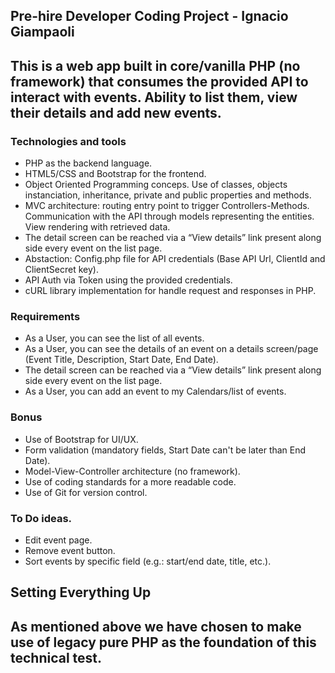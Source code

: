 ## Pre-hire Developer Coding Project - Ignacio Giampaoli
## This is a web app built in core/vanilla PHP (no framework) that consumes the provided API to interact with events. Ability to list them, view their details and add new events. 

### Technologies and tools
- PHP as the backend language.
- HTML5/CSS and Bootstrap for the frontend.
- Object Oriented Programming conceps. Use of classes, objects instanciation, inheritance, private and public properties and methods.
- MVC architecture: routing entry point to trigger Controllers-Methods. Communication with the API through models representing the entities. View rendering with retrieved data.
- The detail screen can be reached via a “View details” link present along side every event on the list page.
- Abstaction: Config.php file for API credentials (Base API Url, ClientId and ClientSecret key).
- API Auth via Token using the provided credentials.
- cURL library implementation for handle request and responses in PHP.

### Requirements
- As a User, you can see the list of all events.
- As a User, you can see the details of an event on a details screen/page (Event Title, Description, Start Date, End Date).
- The detail screen can be reached via a “View details” link present along side every event on the list page.
- As a User, you can add an event to my Calendars/list of events.

### Bonus
- Use of Bootstrap for UI/UX.
- Form validation (mandatory fields, Start Date can't be later than End Date).
- Model-View-Controller architecture (no framework).
- Use of coding standards for a more readable code.
- Use of Git for version control.


### To Do ideas.
- Edit event page.
- Remove event button.
- Sort events by specific field (e.g.: start/end date, title, etc.).
  

## Setting Everything Up
As mentioned above we have chosen to make use of legacy pure PHP as the foundation of this technical test. 
-
